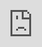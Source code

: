 ```yaml
---
title: "Insights Engine for AI Note-taking and analysis"
date: 2023-12-19
coverImage: "Studio-1-Single.png"
---
```


Insights Engine

# AI note-taking & analysis for research

#### Get insights from your video interviews faster than ever.

![](images/Macbook-glow-2048x1271.png) 

<iframe src="https://player.vimeo.com/video/896101481?controls=0
&amp;h=42efa43eda&amp;badge=0&amp;autoplay=1&amp;loop=1&amp;autopause=0&amp;player_id=0&amp;app_id=58479&amp;muted=1" frameborder="0" allow="autoplay; fullscreen; picture-in-picture" allowfullscreen style="position:absolute;top:0;left:0;width:100%;height:100%;" title="BEAM"></iframe>

![](images/Macbook-glow.png)

<iframe src="https://player.vimeo.com/video/896101460?controls=0
&amp;h=42efa43eda&amp;badge=0&amp;autoplay=1&amp;loop=1&amp;autopause=0&amp;player_id=0&amp;app_id=58479&amp;muted=1" frameborder="0" allow="autoplay; fullscreen; picture-in-picture" allowfullscreen style="position:absolute;top:0;left:0;width:100%;height:100%;" title="BEAM"></iframe>

##### Add your videos

# Upload your videos or record a meeting

Capture and transcribe accurately and effortlessly. 

[Learn more](#)

Tagging

# AI topic tagging

#### Ask the AI to tag the key topics in the transcript.

[Learn more](https://beings.com/studio/) ![](images/Macbook-glow-2048x1271.png)

<iframe src="https://player.vimeo.com/video/896101529?controls=0
&amp;h=42efa43eda&amp;badge=0&amp;autoplay=1&amp;loop=1&amp;autopause=0&amp;player_id=0&amp;app_id=58479&amp;muted=1" frameborder="0" allow="autoplay; fullscreen; picture-in-picture" allowfullscreen style="position:absolute;top:0;left:0;width:100%;height:100%;" title="BEAM"></iframe>

## Putting together a proposal?

Let us help you get stakeholders on board. Answer a few questions and we'll generate a presentation you can download and share with your team.
